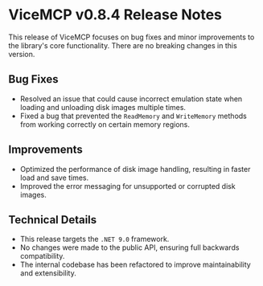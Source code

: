 # ViceMCP v0.8.4 Release Notes

This release of ViceMCP focuses on bug fixes and minor improvements to the library's core functionality. There are no breaking changes in this version.

## Bug Fixes

- Resolved an issue that could cause incorrect emulation state when loading and unloading disk images multiple times.
- Fixed a bug that prevented the `ReadMemory` and `WriteMemory` methods from working correctly on certain memory regions.

## Improvements

- Optimized the performance of disk image handling, resulting in faster load and save times.
- Improved the error messaging for unsupported or corrupted disk images.

## Technical Details

- This release targets the `.NET 9.0` framework.
- No changes were made to the public API, ensuring full backwards compatibility.
- The internal codebase has been refactored to improve maintainability and extensibility.